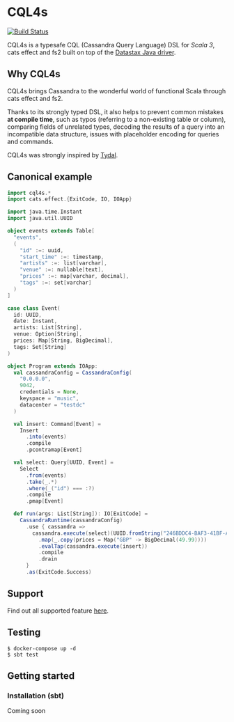 # CQL4s

[![Build Status](https://app.travis-ci.com/epifab/cql4s.svg?branch=main)](https://app.travis-ci.com/epifab/cql4s)

CQL4s is a typesafe CQL (Cassandra Query Language) DSL for *Scala 3*, cats effect and fs2 
built on top of the [Datastax Java driver](https://github.com/datastax/java-driver).


## Why CQL4s

CQL4s brings Cassandra to the wonderful world of functional Scala through cats effect and fs2.

Thanks to its strongly typed DSL, it also helps to prevent common mistakes **at compile time**, such as 
typos (referring to a non-existing table or column),
comparing fields of unrelated types, 
decoding the results of a query into an incompatible data structure,
issues with placeholder encoding for queries and commands.

CQL4s was strongly inspired by [Tydal](https://github.com/epifab/tydal3).



## Canonical example

```scala
import cql4s.*
import cats.effect.{ExitCode, IO, IOApp}

import java.time.Instant
import java.util.UUID

object events extends Table[
  "events",
  (
    "id" :=: uuid,
    "start_time" :=: timestamp,
    "artists" :=: list[varchar],
    "venue" :=: nullable[text],
    "prices" :=: map[varchar, decimal],
    "tags" :=: set[varchar]
  )
]

case class Event(
  id: UUID,
  date: Instant,
  artists: List[String],
  venue: Option[String],
  prices: Map[String, BigDecimal],
  tags: Set[String]
)

object Program extends IOApp:
  val cassandraConfig = CassandraConfig(
    "0.0.0.0",
    9042,
    credentials = None,
    keyspace = "music",
    datacenter = "testdc"
  )

  val insert: Command[Event] =
    Insert
      .into(events)
      .compile
      .pcontramap[Event]

  val select: Query[UUID, Event] =
    Select
      .from(events)
      .take(_.*)
      .where(_("id") === :?)
      .compile
      .pmap[Event]

  def run(args: List[String]): IO[ExitCode] =
    CassandraRuntime(cassandraConfig)
      .use { cassandra =>
        cassandra.execute(select)(UUID.fromString("246BDDC4-BAF3-41BF-AFB5-FA0992E4DC6B"))
          .map(_.copy(prices = Map("GBP" -> BigDecimal(49.99))))
          .evalTap(cassandra.execute(insert))
          .compile
          .drain
      }
      .as(ExitCode.Success)
```

## Support

Find out all supported feature [here](SUPPORT.md).


## Testing

```shell
$ docker-compose up -d
$ sbt test
```


## Getting started

### Installation (sbt)

Coming soon
